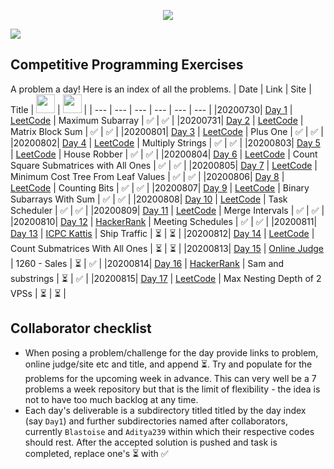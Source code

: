 <p align="center">
    <img src="https://repository-images.githubusercontent.com/283550294/ea890200-d1fd-11ea-9421-6a29c3404809">
</p>

[![](https://img.shields.io/github/languages/top/Aditya239/CP-Daily?style=for-the-badge)](https://github.com/Aditya239/CP-Daily/)

## Competitive Programming Exercises
A problem a day! Here is an index of all the problems.
| Date | Link | Site | Title | <img src="https://avatars.githubusercontent.com/Aditya239" height=30 width=30> | <img src="https://avatars.githubusercontent.com/Blastoise" height=30 width=30> |
| --- | --- | --- | --- | --- | --- |
|20200730| [Day 1](https://leetcode.com/problems/maximum-subarray/) | [LeetCode](https://leetcode.com/) | Maximum Subarray | :white_check_mark: | :white_check_mark: |
|20200731| [Day 2](https://leetcode.com/problems/matrix-block-sum/) | [LeetCode](https://leetcode.com/) | Matrix Block Sum | :white_check_mark: | :white_check_mark: |
|20200801| [Day 3](https://leetcode.com/problems/plus-one/) | [LeetCode](https://leetcode.com/) | Plus One | :white_check_mark: | :white_check_mark: |
|20200802| [Day 4](https://leetcode.com/problems/multiply-strings/) | [LeetCode](https://leetcode.com/) | Multiply Strings | :white_check_mark: | :white_check_mark: |
|20200803| [Day 5](https://leetcode.com/problems/house-robber/) | [LeetCode](https://leetcode.com/) | House Robber | :white_check_mark: | :white_check_mark: |
|20200804| [Day 6](https://leetcode.com/problems/count-square-submatrices-with-all-ones/) | [LeetCode](https://leetcode.com/) | Count Square Submatrices with All Ones | :white_check_mark: | :white_check_mark: |
|20200805| [Day 7](https://leetcode.com/problems/minimum-cost-tree-from-leaf-values/) | [LeetCode](https://leetcode.com/) | Minimum Cost Tree From Leaf Values | :white_check_mark: | :white_check_mark: |
|20200806| [Day 8](https://leetcode.com/problems/counting-bits/) | [LeetCode](https://leetcode.com/) | Counting Bits | :white_check_mark: | :white_check_mark: |
|20200807| [Day 9](https://leetcode.com/problems/binary-subarrays-with-sum/) | [LeetCode](https://leetcode.com/) | Binary Subarrays With Sum | :white_check_mark: | :white_check_mark: |
|20200808| [Day 10](https://leetcode.com/problems/task-scheduler/) | [LeetCode](https://leetcode.com/) | Task Scheduler | :white_check_mark: | :white_check_mark: |
|20200809| [Day 11](https://leetcode.com/problems/merge-intervals/) | [LeetCode](https://leetcode.com/) | Merge Intervals | :white_check_mark: | :white_check_mark: |
|20200810| [Day 12](https://www.hackerrank.com/contests/amazon/challenges/meeting-schedules/problem) | [HackerRank](https://www.hackerrank.com/) | Meeting Schedules | :white_check_mark: | :white_check_mark: |
|20200811| [Day 13](https://icpc.kattis.com/problems/ship) | [ICPC Kattis](https://icpc.kattis.com/) | Ship Traffic | :hourglass_flowing_sand: | :hourglass_flowing_sand: |
|20200812| [Day 14](https://leetcode.com/problems/count-submatrices-with-all-ones/) | [LeetCode](https://leetcode.com/) | Count Submatrices With All Ones | :hourglass_flowing_sand: | :hourglass_flowing_sand: |
|20200813| [Day 15](https://onlinejudge.org/index.php?option=com_onlinejudge&Itemid=8&category=247&page=show_problem&problem=3701) | [Online Judge](https://onlinejudge.org/) | 1260 - Sales | :hourglass_flowing_sand: | :white_check_mark: |
|20200814| [Day 16](https://www.hackerrank.com/challenges/sam-and-substrings/problem) | [HackerRank](https://www.hackerrank.com/) | Sam and substrings | :hourglass_flowing_sand: | :white_check_mark: |
|20200815| [Day 17](https://leetcode.com/problems/maximum-nesting-depth-of-two-valid-parentheses-strings/) | [LeetCode](https://leetcode.com/) | Max Nesting Depth of 2 VPSs | :hourglass_flowing_sand: | :hourglass_flowing_sand: |

## Collaborator checklist
* When posing a problem/challenge for the day provide links to problem, online judge/site etc and title, and append :hourglass_flowing_sand:. Try and populate for the problems for the upcoming week in advance. This can very well be a 7 problems a week repository but that is the limit of flexibility - the idea is not to have too much backlog at any time.
* Each day's deliverable is a subdirectory titled titled by the day index (say `Day1`) and further subdirectories named after collaborators, currently `Blastoise` and `Aditya239` within which their respective codes should rest. After the accepted solution is pushed and task is completed, replace one's :hourglass_flowing_sand: with :white_check_mark:
